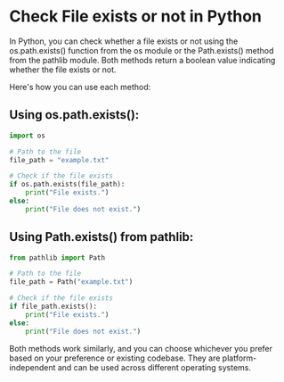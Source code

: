 # Check File exists or not in Python

In Python, you can check whether a file exists or not using the os.path.exists() function from the os module or the Path.exists() method from the pathlib module. Both methods return a boolean value indicating whether the file exists or not.

Here's how you can use each method:

## Using os.path.exists():

```python
import os

# Path to the file
file_path = "example.txt"

# Check if the file exists
if os.path.exists(file_path):
    print("File exists.")
else:
    print("File does not exist.")
```

## Using Path.exists() from pathlib:

```python
from pathlib import Path

# Path to the file
file_path = Path("example.txt")

# Check if the file exists
if file_path.exists():
    print("File exists.")
else:
    print("File does not exist.")
```

Both methods work similarly, and you can choose whichever you prefer based on your preference or existing codebase. They are platform-independent and can be used across different operating systems.
